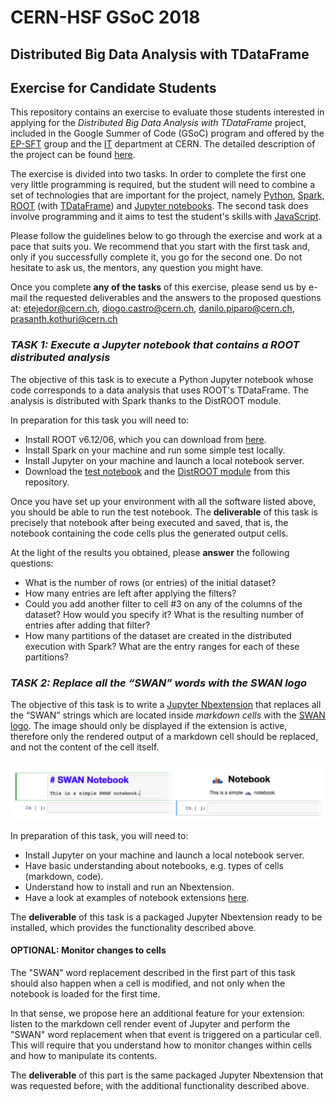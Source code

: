 # CERN-HSF GSoC 2018
## Distributed Big Data Analysis with TDataFrame
## Exercise for Candidate Students

This repository contains an exercise to evaluate those students interested in applying for the *Distributed Big Data Analysis with TDataFrame* project, included in the Google Summer of Code (GSoC) program and offered by the [EP-SFT](http://ep-dep-sft.web.cern.ch/) group and the [IT](http://information-technology.web.cern.ch/) department at CERN. The detailed description of the project can be found [here](http://hepsoftwarefoundation.org/gsoc/2018/proposal_ROOTspark.html).

The exercise is divided into two tasks. In order to complete the first one very little programming is required, but the student will need to combine a set of technologies that are important for the project, namely [Python](https://www.python.org/), [Spark](http://spark.apache.org/), [ROOT](https://root.cern/) (with [TDataFrame](https://root.cern.ch/doc/v612/classROOT_1_1Experimental_1_1TDataFrame.html)) and [Jupyter notebooks](http://jupyter.org/). The second task does involve programming and it aims to test the student's skills with [JavaScript](https://www.javascript.com/).

Please follow the guidelines below to go through the exercise and work at a pace that suits you. We recommend that you start with the first task and, only if you successfully complete it, you go for the second one. Do not hesitate to ask us, the mentors, any question you might have.

Once you complete __any of the tasks__ of this exercise, please send us by e-mail the requested deliverables and the answers to the proposed questions at:
etejedor@cern.ch, diogo.castro@cern.ch, danilo.piparo@cern.ch, prasanth.kothuri@cern.ch


### *TASK 1: Execute a Jupyter notebook that contains a ROOT distributed analysis*

The objective of this task is to execute a Python Jupyter notebook whose code corresponds to a data analysis that uses ROOT's TDataFrame. The analysis is distributed with Spark thanks to the DistROOT module.

In preparation for this task you will need to:
* Install ROOT v6.12/06, which you can download from [here](https://root.cern/content/release-61206).
* Install Spark on your machine and run some simple test locally.
* Install Jupyter on your machine and launch a local notebook server.
* Download the [test notebook](Spark_DistROOT_TDataFrame.ipynb) and the [DistROOT module](DistROOT.py) from this repository.

Once you have set up your environment with all the software listed above, you should be able to run the test notebook. The __deliverable__ of this task is precisely that notebook after being executed and saved, that is, the notebook containing the code cells plus the generated output cells.

At the light of the results you obtained, please __answer__ the following questions:
* What is the number of rows (or entries) of the initial dataset?
* How many entries are left after applying the filters?
* Could you add another filter to cell #3 on any of the columns of the dataset? How would you specify it? What is the resulting number of entries after adding that filter?
* How many partitions of the dataset are created in the distributed execution with Spark? What are the entry ranges for each of these partitions?


### *TASK 2: Replace all the “SWAN” words with the SWAN logo*

The objective of this task is to write a [Jupyter Nbextension](http://jupyter-notebook.readthedocs.io/en/stable/extending/frontend_extensions.html) that replaces all the “SWAN” strings which are located inside *markdown cells* with the [SWAN logo](logo_swan_cloudhisto.png). The image should only be displayed if the extension is active, therefore only the rendered output of a markdown cell should be replaced, and not the content of the cell itself.

![SWAN text replacement](swan_image1.png)

In preparation of this task, you will need to:
* Install Jupyter on your machine and launch a local notebook server.
* Have basic understanding about notebooks, e.g. types of cells (markdown, code).
* Understand how to install and run an Nbextension.
* Have a look at examples of notebook extensions [here](https://github.com/ipython-contrib/jupyter_contrib_nbextensions/tree/master/src/jupyter_contrib_nbextensions/nbextensions).

The __deliverable__ of this task is a packaged Jupyter Nbextension ready to be installed, which provides the functionality described above.

#### OPTIONAL: Monitor changes to cells 

The "SWAN" word replacement described in the first part of this task should also happen when a cell is modified, and not only when the notebook is loaded for the first time.

In that sense, we propose here an additional feature for your extension: listen to the markdown cell render event of Jupyter and perform the "SWAN" word replacement when that event is triggered on a particular cell. This will require that you understand how to monitor changes within cells and how to manipulate its contents.

The __deliverable__ of this part is the same packaged Jupyter Nbextension that was requested before, with the additional functionality described above.
